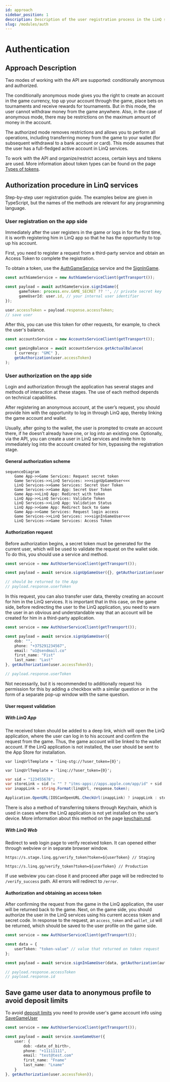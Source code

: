 ```yaml
---
id: approach
sidebar_position: 1
description: Description of the user registration process in the LinQ system.
slug: /modules/auth
---
```


# Authentication

## Approach Description

Two modes of working with the API are supported: conditionally anonymous and authorized.

The conditionally anonymous mode gives you the right to create an account in the game currency, top up your account through the game, place bets on tournaments and receive rewards for tournaments. But in this mode, the user cannot withdraw money from the game anywhere. Also, in the case of anonymous mode, there may be restrictions on the maximum amount of money in the account.

The authorized mode removes restrictions and allows you to perform all operations, including transferring money from the game to your wallet (for subsequent withdrawal to a bank account or card). This mode assumes that the user has a full-fledged active account in LinQ services.

To work with the API and organize/restrict access, certain keys and tokens are used. More information about token types can be found on the page [Types of tokens](/modules/auth/tokens).

## Authorization procedure in LinQ services

Step-by-step user registration guide. The examples below are given in TypeScript, but the names of the methods are relevant for any programming language.

### User registration on the app side

Immediately after the user registers in the game or logs in for the first time, it is worth registering him in LinQ app so that he has the opportunity to top up his account.

First, you need to register a request from a third-party service and obtain an Access Token to complete the registration.

To obtain a token, use the [AuthGameService](https://buf.build/linq/linq/docs/main:linq.auth.game.v1#linq.auth.game.v1.AuthGameService) service and the [SignInGame](https://buf.build/linq/linq/docs/main:linq.auth.game.v1#linq.auth.game.v1.AuthGameService.SignInGame).

```typescript
const authGameService = new AuthGameServiceClient(getTransport());

const payload = await authGameService.signInGame({
      gameToken: process.env.GAME_SECRET ?? '', // private secret key
      gameUserId: user.id, // your internal user identifier
});

user.accessToken = payload.response.accessToken;
// save user
```

After this, you can use this token for other requests, for example, to check the user's balance.

```typescript
const accountsService = new AccountsServiceClient(getTransport());

const gamingBalance = await accountsService.getActualBalance(
    { currency: "GMC" },
    getAuthorization(user.accessToken)
);
```

### User authorization on the app side

Login and authorization through the application has several stages and methods of interaction at these stages. The use of each method depends on technical capabilities.

After registering an anonymous account, at the user’s request, you should provide him with the opportunity to log in through LinQ app, thereby linking the game account and wallet.

Usually, after going to the wallet, the user is prompted to create an account there, if he doesn’t already have one, or log into an existing one. Optionally, via the API, you can create a user in LinQ services and invite him to immediately log into the account created for him, bypassing the registration stage.

#### General authorization scheme

```mermaid
sequenceDiagram
    Game App->>Game Services: Request secret token
    Game Services->>LinQ Services: >>>signUpGameUser<<<
    LinQ Services->>Game Services: Secret User Token
    Game Services->>Game App: Secret User Token
    Game App->>LinQ App: Redirect with token
    LinQ App->>LinQ Services: Validate Token
    LinQ Services->>LinQ App: Validation Status
    LinQ App->>Game App: Redirect back to Game
    Game App->>Game Services: Request login access
    Game Services->>LinQ Services: >>>signInGameUser<<<
    LinQ Services->>Game Services: Access Token
```

#### Authorization request

Before authorization begins, a secret token must be generated for the current user, which will be used to validate the request on the wallet side. To do this, you should use a service and method.

```typescript
const service = new AuthUserServiceClient(getTransport());

const payload = await service.signUpGameUser({}, getAuthorization(user.accessToken));

// should be returned to the App
// payload.response.userToken
```

In this request, you can also transfer user data, thereby creating an account for him in the LinQ services. It is important that in this case, on the game side, before redirecting the user to the LinQ application, you need to warn the user in an obvious and understandable way that an account will be created for him in a third-party application.

```typescript
const service = new AuthUserServiceClient(getTransport());

const payload = await service.signUpGameUser({
    dob: "",
    phone: "+375291234567",
    email: "u1@sendmail.co"
    first_name: "Fist"
    last_name: "Last"
}, getAuthorization(user.accessToken));

// payload.response.userToken
```

Not necessarily, but it is recommended to additionally request his permission for this by adding a checkbox with a similar question or in the form of a separate pop-up window with the same question.

#### User request validation


##### With LinQ App

The received token should be added to a deep link, which will open the LinQ application, where the user can log in to his account and confirm the request from the game. Thus, the game account will be linked to the wallet account. If the LinQ application is not installed, the user should be sent to the App Store for installation.

```
var linqUrlTemplate = 'linq-stg://?user_token={0}';
```


<!-- {% tab title="Production" %} -->
```
var linqUrlTemplate = 'linq://?user_token={0}';
```

```csharp
var sid = "123455678";
var storeLink = sid != "" ? "itms-apps://apps.apple.com/app/id" + sid : "itms-beta:";
var inappLink = string.Format(linqUrl, response.token);

Application.OpenURL(IOSCanOpenURL.CheckUrl(inappLink) ? inappLink : storeLink);
```

There is also a method of transferring tokens through Keychain, which is used in cases where the LinQ application is not yet installed on the user’s device. More information about this method on the page [keychain.md](/modules/autherntication/keychain.md "mention").

##### With LinQ Web

Redirect to web login page to verify received token. It can opened either through webview or in separate browser window.

```
https://s.stage.linq.gg/verify_token?token=${userToken} // Staging
```

```
https://s.linq.gg/verify_token?token=${userToken} // Production
```

If use webview you can close it and proceed after page will be redirected to `/verify_success` path. All errors will redirect to `/error`.

#### Authorization and obtaining an access token

After confirming the request from the game in the LinQ application, the user will be returned back to the game. Next, on the game side, you should authorize the user in the LinQ services using his current access token and secret code. In response to the request, an `access_token` and `wallet_id` will be returned, which should be saved to the user profile on the game side.

```typescript
const service = new AuthUserServiceClient(getTransport());

const data = {
    userToken: "token-value" // value that returned on token request
};

const payload = await service.signInGameUser(data, getAuthorization(authToken));

// payload.response.accessToken
// payload.response.id
```

## Save game user data to anonymous profile to avoid deposit limits

To avoid [deposit limits](/modules/money#anonymous-profiles) you need to provide user's game account info using [SaveGameUser](https://buf.build/linq/linq/docs/main:linq.auth.user.v1#linq.auth.user.v1.AuthUserService.SaveGameUser)

```typescript
const service = new AuthUserServiceClient(getTransport());

const payload = await service.saveGameUser({
    user: {
        dob: <date_of_birth>,
        phone: "+11111111",
        email: "test@test.com"
        first_name: "Fname"
        last_name: "Lname"
    }
}, getAuthorization(user.accessToken));
```
